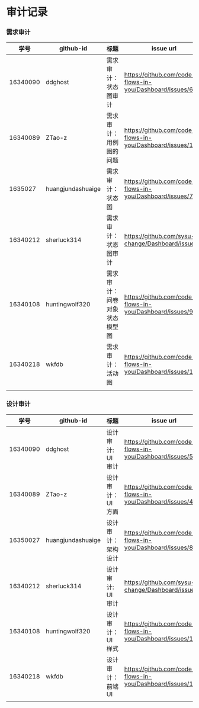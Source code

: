 # 审计记录

### 需求审计


| 学号 | github-id | 标题 | issue url |
| ---- | --------- | ---- | --------- |
| 16340090 | ddghost   |  需求审计：状态图审计    |    https://github.com/code-flows-in-you/Dashboard/issues/6       |
| 16340089 | ZTao-z    |  需求审计：用例图的问题    | https://github.com/code-flows-in-you/Dashboard/issues/1          |
|   1635027   | huangjundashuaige          |  需求审计：状态图    |    https://github.com/code-flows-in-you/Dashboard/issues/7       |
|   16340212   |    sherluck314       |   需求审计：状态图审计   |       https://github.com/sysu-change/Dashboard/issues/3    |
|  16340108 | huntingwolf320  | 需求审计：问卷对象状态模型图 | https://github.com/code-flows-in-you/Dashboard/issues/9 |
|  16340218 | wkfdb  | 需求审计：活动图 | https://github.com/code-flows-in-you/Dashboard/issues/13 |
|      |           |      |           |



### 设计审计

| 学号 | github-id | 标题 | issue url |
| ---- | --------- | ---- | --------- |
| 16340090 | ddghost   |  设计审计: UI审计    |    https://github.com/code-flows-in-you/Dashboard/issues/5      |
| 16340089 | ZTao-z    |  设计审计：UI方面    |    https://github.com/code-flows-in-you/Dashboard/issues/4       |
|   16350027   |  huangjundashuaige         | 设计审计：架构设计     |   https://github.com/code-flows-in-you/Dashboard/issues/8        |
|   16340212   |     sherluck314      |    设计审计: UI审计  |       https://github.com/sysu-change/Dashboard/issues/4    | 
| 16340108 | huntingwolf320 |   设计审计：UI样式   |   https://github.com/code-flows-in-you/Dashboard/issues/10   |
| 16340218 | wkfdb |   设计审计：前端UI   |   https://github.com/code-flows-in-you/Dashboard/issues/11   |
|      |           |      |           |
